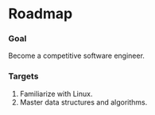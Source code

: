 # Roadmap

### Goal
Become a competitive software engineer.

### Targets
1. Familiarize with Linux.
2. Master data structures and algorithms.
